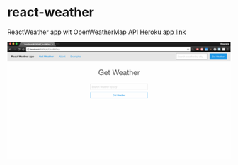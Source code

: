 # react-weather

ReactWeather app wit OpenWeatherMap API
[Heroku app link](http://evening-beach-66263.herokuapp.com/)

![Screenshot](https://raw.githubusercontent.com/Alex-DG/react-weather/master/screenshot/reactweather_app.png)
